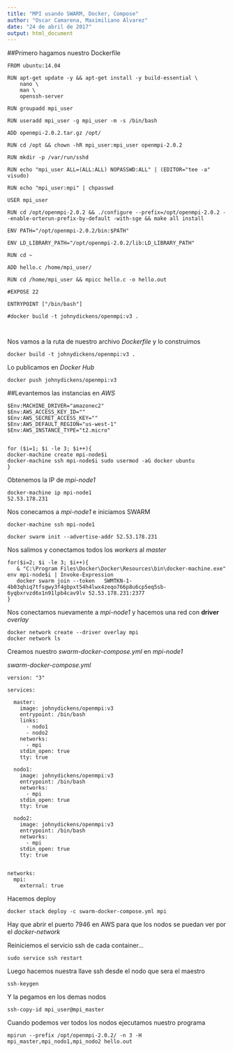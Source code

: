 ```yaml
---
title: "MPI usando SWARM, Docker, Compose"
author: "Oscar Camarena, Maximiliano Alvarez"
date: "24 de abril de 2017"
output: html_document
---
```


##Primero hagamos nuestro Dockerfile

```{}
FROM ubuntu:14.04

RUN apt-get update -y && apt-get install -y build-essential \
	nano \
	man \
	openssh-server

RUN groupadd mpi_user

RUN useradd mpi_user -g mpi_user -m -s /bin/bash

ADD openmpi-2.0.2.tar.gz /opt/

RUN cd /opt && chown -hR mpi_user:mpi_user openmpi-2.0.2

RUN mkdir -p /var/run/sshd

RUN echo "mpi_user ALL=(ALL:ALL) NOPASSWD:ALL" | (EDITOR="tee -a" visudo)

RUN echo "mpi_user:mpi" | chpasswd

USER mpi_user

RUN cd /opt/openmpi-2.0.2 && ./configure --prefix=/opt/openmpi-2.0.2 --enable-orterun-prefix-by-default -with-sge && make all install

ENV PATH="/opt/openmpi-2.0.2/bin:$PATH"

ENV LD_LIBRARY_PATH="/opt/openmpi-2.0.2/lib:LD_LIBRARY_PATH"

RUN cd ~

ADD hello.c /home/mpi_user/

RUN cd /home/mpi_user && mpicc hello.c -o hello.out

#EXPOSE 22

ENTRYPOINT ["/bin/bash"]

#docker build -t johnydickens/openmpi:v3 .



```

Nos vamos a la ruta de nuestro archivo *Dockerfile* y lo construimos

```{}
docker build -t johnydickens/openmpi:v3 .
```

Lo publicamos en *Docker Hub*

```{}
docker push johnydickens/openmpi:v3
```

##Levantemos las instancias en *AWS*

```{}
$Env:MACHINE_DRIVER="amazonec2"
$Env:AWS_ACCESS_KEY_ID=""
$Env:AWS_SECRET_ACCESS_KEY=""
$Env:AWS_DEFAULT_REGION="us-west-1"
$Env:AWS_INSTANCE_TYPE="t2.micro"


for ($i=1; $i -le 3; $i++){
docker-machine create mpi-node$i                            
docker-machine ssh mpi-node$i sudo usermod -aG docker ubuntu
}  
```

Obtenemos la IP de *mpi-node1*

```{}
docker-machine ip mpi-node1
52.53.178.231
```

Nos conecamos a *mpi-node1* e iniciamos SWARM

```{}
docker-machine ssh mpi-node1

docker swarm init --advertise-addr 52.53.178.231
```

Nos salimos y conectamos todos los *workers* al *master*

```{}
for($i=2; $i -le 3; $i++){
   & "C:\Program Files\Docker\Docker\Resources\bin\docker-machine.exe" env mpi-node$i | Invoke-Expression 
   docker swarm join --token   SWMTKN-1-4b03qhiq7tfsgwy3f4gbpxt54h4lwx4zeqo766p8u6cp5eq5sb-6yqbxrvzd6x1n91lpb4cav9lv 52.53.178.231:2377
}
```

Nos conectamos nuevamente a *mpi-node1* y hacemos una red con **driver** *overlay*

```{}
docker network create --driver overlay mpi
docker network ls
```

Creamos nuestro *swarm-docker-compose.yml* en *mpi-node1*

*swarm-docker-compose.yml*

```{}
version: "3"
 
services:
 
  master:
    image: johnydickens/openmpi:v3
    entrypoint: /bin/bash
    links:
      - nodo1
      - nodo2
    networks:
      - mpi
    stdin_open: true
    tty: true
    
  nodo1:
    image: johnydickens/openmpi:v3
    entrypoint: /bin/bash
    networks:
      - mpi
    stdin_open: true
    tty: true

  nodo2:
    image: johnydickens/openmpi:v3
    entrypoint: /bin/bash
    networks:
      - mpi
    stdin_open: true
    tty: true

      
networks:
  mpi:
    external: true
```

Hacemos deploy

```{}
docker stack deploy -c swarm-docker-compose.yml mpi
```

Hay que abrir el puerto 7946 en AWS para que los nodos se puedan ver por el *docker-network*

Reiniciemos el servicio ssh de cada container...
```{}
sudo service ssh restart
```

Luego hacemos nuestra llave ssh desde el nodo que sera el maestro

```{}
ssh-keygen
```

Y la pegamos en los demas nodos

```{}
ssh-copy-id mpi_user@mpi_master
```

Cuando podemos ver todos los nodos ejecutamos nuestro programa
```{}
mpirun --prefix /opt/openmpi-2.0.2/ -n 3 -H mpi_master,mpi_nodo1,mpi_nodo2 hello.out
```
